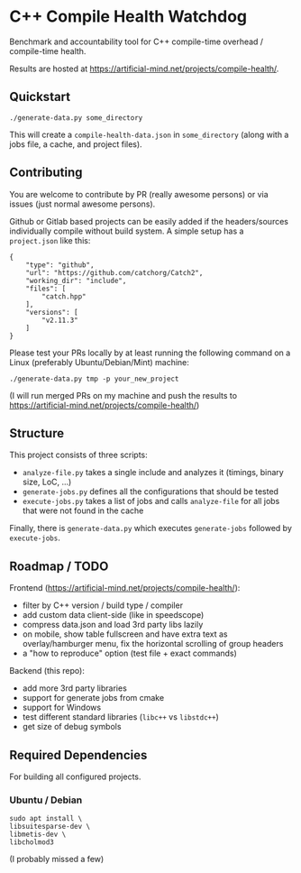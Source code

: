 # C++ Compile Health Watchdog

Benchmark and accountability tool for C++ compile-time overhead / compile-time health.

Results are hosted at https://artificial-mind.net/projects/compile-health/.


## Quickstart

```
./generate-data.py some_directory
```

This will create a `compile-health-data.json` in `some_directory` (along with a jobs file, a cache, and project files).

## Contributing

You are welcome to contribute by PR (really awesome persons) or via issues (just normal awesome persons).

Github or Gitlab based projects can be easily added if the headers/sources individually compile without build system.
A simple setup has a `project.json` like this:
```
{
    "type": "github",
    "url": "https://github.com/catchorg/Catch2",
    "working_dir": "include",
    "files": [
        "catch.hpp"
    ],
    "versions": [
        "v2.11.3"
    ]
}
```

Please test your PRs locally by at least running the following command on a Linux (preferably Ubuntu/Debian/Mint) machine:

```
./generate-data.py tmp -p your_new_project
```

(I will run merged PRs on my machine and push the results to https://artificial-mind.net/projects/compile-health/)


## Structure

This project consists of three scripts:

* `analyze-file.py` takes a single include and analyzes it (timings, binary size, LoC, ...)
* `generate-jobs.py` defines all the configurations that should be tested
* `execute-jobs.py` takes a list of jobs and calls `analyze-file` for all jobs that were not found in the cache

Finally, there is `generate-data.py` which executes `generate-jobs` followed by `execute-jobs`.


## Roadmap / TODO

Frontend (https://artificial-mind.net/projects/compile-health/):

* filter by C++ version / build type / compiler
* add custom data client-side (like in speedscope)
* compress data.json and load 3rd party libs lazily
* on mobile, show table fullscreen and have extra text as overlay/hamburger menu, fix the horizontal scrolling of group headers
* a "how to reproduce" option (test file + exact commands)

Backend (this repo):

* add more 3rd party libraries
* support for generate jobs from cmake
* support for Windows
* test different standard libraries (`libc++` vs `libstdc++`)
* get size of debug symbols

## Required Dependencies

For building all configured projects.

### Ubuntu / Debian

```
sudo apt install \
libsuitesparse-dev \
libmetis-dev \
libcholmod3
```

(I probably missed a few)
